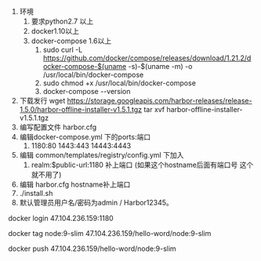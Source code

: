 1. 环境
    1. 要求python2.7 以上 
    2. docker1.10以上
    3. docker-compose 1.6以上
        1. sudo curl -L https://github.com/docker/compose/releases/download/1.21.2/docker-compose-$(uname -s)-$(uname -m) -o /usr/local/bin/docker-compose
        2. sudo chmod +x /usr/local/bin/docker-compose
        3. docker-compose --version
2. 下载发行
    wget https://storage.googleapis.com/harbor-releases/release-1.5.0/harbor-offline-installer-v1.5.1.tgz
    tar xvf harbor-offline-installer-v1.5.1.tgz
3. 编写配置文件 harbor.cfg
4. 编辑docker-compose.yml 下的ports:端口
    1. 1180:80 1443:443 14443:4443
5. 编辑 common/templates/registry/config.yml 下加入
    1. realm:$public-url:1180 补上端口 (如果这个hostname后面有端口号 这个就不用了)
6. 编辑 harbor.cfg hostname补上端口
7. ./install.sh
8. 默认管理员用户名/密码为admin / Harbor12345。

docker login 47.104.236.159:1180

docker tag node:9-slim 47.104.236.159/hello-word/node:9-slim

docker push 47.104.236.159/hello-word/node:9-slim